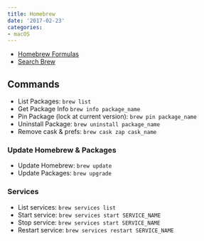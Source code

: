 ```yaml
---
title: Homebrew
date: '2017-02-23'
categories:
- macOS
---
```


- [Homebrew Formulas](http://brewformulas.org/)
- [Search Brew](http://searchbrew.com/)

## Commands

- List Packages: `brew list`
- Get Package Info `brew info package_name`
- Pin Package (lock at current version): `brew pin package_name`
- Uninstall Package: `brew uninstall package_name`
- Remove cask & prefs: `brew cask zap cask_name`

### Update Homebrew & Packages

- Update Homebrew: `brew update`
- Update Packages: `brew upgrade`

### Services

- List services: `brew services list`
- Start service: `brew services start SERVICE_NAME`
- Stop service: `brew services start SERVICE_NAME`
- Restart service: `brew services restart SERVICE_NAME`

